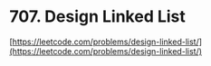 # 707. Design Linked List
[https://leetcode.com/problems/design-linked-list/](https://leetcode.com/problems/design-linked-list/)

